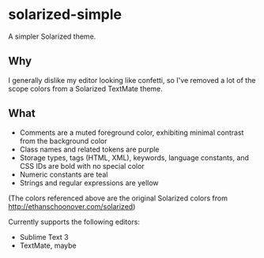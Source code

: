 # solarized-simple

A simpler Solarized theme.

## Why
I generally dislike my editor looking like confetti, so I've removed a lot of the scope colors from a Solarized TextMate theme.

## What
- Comments are a muted foreground color, exhibiting minimal contrast from the background color
- Class names and related tokens are purple
- Storage types, tags (HTML, XML), keywords, language constants, and CSS IDs are bold with no special color
- Numeric constants are teal
- Strings and regular expressions are yellow

(The colors referenced above are the original Solarized colors from http://ethanschoonover.com/solarized)

Currently supports the following editors:
- Sublime Text 3
- TextMate, maybe